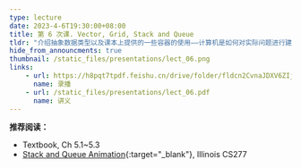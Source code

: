 ```yaml
---
type: lecture
date: 2023-4-6T19:30:00+08:00
title: 第 6 次课. Vector, Grid, Stack and Queue
tldr: "介绍抽象数据类型以及课本上提供的一些容器的使用——计算机是如何对实际问题进行建模的？"
hide_from_announcments: true
thumbnail: /static_files/presentations/lect_06.png
links:
    - url: https://h8pqt7tpdf.feishu.cn/drive/folder/fldcn2CvnaJDXV6ZIjPGVVSacrd
      name: 录播
    - url: /static_files/presentations/lect_06.pdf
      name: 讲义
---
```


**推荐阅读：**

- Textbook, Ch 5.1~5.3
- [Stack and Queue Animation](/static_files/stack_queue/Queues_and_Stacks.html){:target="_blank"}, Illinois CS277
